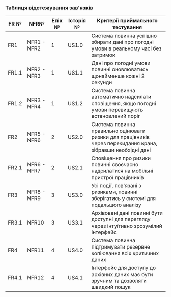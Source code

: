 ### Таблиця відстежування зав'язків

| FR №  | NFR№            | Епік № | Історія №         | Критерії приймального тестування                                                   |
|-------|------------------|--------|-------------------|-------------------------------------------------------------------------------------|
| FR1   | NFR1 - NFR2     | 1      | US1.0             | Система повинна успішно збирати дані про погодні умови в реальному часі без затримок  |
| FR1.1 | NFR2 - NFR3     | 1      | US1.1             | Дані про погодні умови повинні оновлюватись щонайменше кожні 2 секунди               |
| FR1.2 | NFR3 - NFR4     | 1      | US1.2             | Система повинна автоматично надсилати сповіщення, якщо погодні умови перевищують встановлений поріг |
| FR2   | NFR5 - NFR6     | 2      | US2.0             | Система повинна правильно оцінювати ризики для працівників через перекидання крана, зібравши необхідні дані |
| FR2.1 | NFR6 - NFR7     | 2      | US2.1             | Сповіщення про ризики повинні своєчасно надсилатися на мобільні пристрої працівників    |
| FR3   | NFR8 - NFR9     | 3      | US3.0             | Усі події, пов'язані з ризиками, повинні зберігатись у системі для подальшого аналізу  |
| FR3.1 | NFR10           | 3      | US3.1             | Архівовані дані повинні бути доступні для перегляду через інтуїтивно зрозумілий інтерфейс |
| FR4   | NFR11           | 4      | US4.0             | Система повинна підтримувати резервне копіювання всіх критичних даних                |
| FR4.1 | NFR12           | 4      | US4.1             | Інтерфейс для доступу до архівних даних має бути зручним та дозволяти швидкий пошук    |

